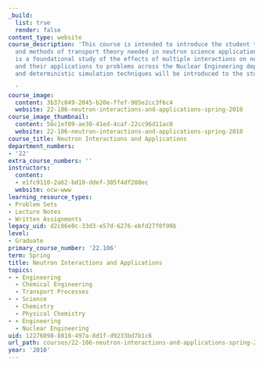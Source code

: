 ```yaml
---
_build:
  list: true
  render: false
content_type: website
course_description: 'This course is intended to introduce the student to the concepts
  and methods of transport theory needed in neutron science applications. This course
  is a foundational study of the effects of multiple interactions on neutron distributions
  and their applications to problems across the Nuclear Engineering department. Stochastic
  and deterministic simulation techniques will be introduced to the students.

  '
course_image:
  content: 3b37c049-2045-b20e-ffef-905e2cc3f6c4
  website: 22-106-neutron-interactions-and-applications-spring-2010
course_image_thumbnail:
  content: 56c1ef09-ae30-41ed-4caf-22cc96d11ac0
  website: 22-106-neutron-interactions-and-applications-spring-2010
course_title: Neutron Interactions and Applications
department_numbers:
- '22'
extra_course_numbers: ''
instructors:
  content:
  - e1fc9110-2a62-bd10-ddef-305f4df208ec
  website: ocw-www
learning_resource_types:
- Problem Sets
- Lecture Notes
- Written Assignments
legacy_uid: d2c86e0c-33d3-e57d-6276-ebfd27f0f99b
level:
- Graduate
primary_course_number: '22.106'
term: Spring
title: Neutron Interactions and Applications
topics:
- - Engineering
  - Chemical Engineering
  - Transport Processes
- - Science
  - Chemistry
  - Physical Chemistry
- - Engineering
  - Nuclear Engineering
uid: 12276098-8818-497a-8d1f-d9233bd7b1c6
url_path: courses/22-106-neutron-interactions-and-applications-spring-2010
year: '2010'
---
```

